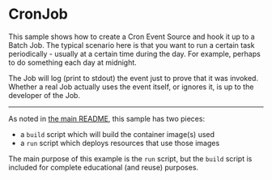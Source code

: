 # CronJob

This sample shows how to create a Cron Event Source and hook it up
to a Batch Job. The typical scenario here is that you want to run a certain
task periodically - usually at a certain time during the day. For example,
perhaps to do something each day at midnight.

The Job will log (print to stdout) the event just to prove that it was
invoked. Whether a real Job actually uses the event itself, or ignores it,
is up to the developer of the Job.

- - -

As noted in [the main README](../README.md), this sample has two pieces:

- a `build` script which will build the container image(s) used
- a `run` script which deploys resources that use those images

The main purpose of this example is the `run` script, but the `build`
script is included for complete educational (and reuse) purposes. 
